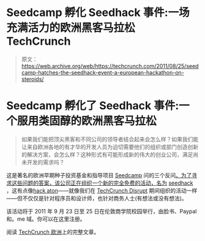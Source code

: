 # Seedcamp 孵化 Seedhack 事件:一场充满活力的欧洲黑客马拉松 TechCrunch

> 原文：<https://web.archive.org/web/https://techcrunch.com/2011/08/25/seedcamp-hatches-the-seedhack-event-a-european-hackathon-on-steroids/>

# Seedcamp 孵化了 Seedhack 事件:一个服用类固醇的欧洲黑客马拉松

> 如果我们能把顶尖黑客和不同公司的领导者结合起来会怎么样？如果我们能让来自欧洲各地的有才华的开发人员为迫切需要他们的组织或部门创造创新的解决方案，会怎么样？这种形式有可能形成新的伟大的创业公司，满足尚未开发的需求吗？

这是著名的欧洲早期种子投资基金和指导项目 [Seedcamp](https://web.archive.org/web/20230204213908/http://www.crunchbase.com/company/seedcamp) 问的三个反问[。为了寻求这些问题的答案，该公司正在组织一个新的完全免费的活动，名为](https://web.archive.org/web/20230204213908/http://www.seedcamp.com/2011/06/the-idea-for-seedhack.html) [seedhack](https://web.archive.org/web/20230204213908/http://www.seedhack.com/) ，这有点像[hack aton](https://web.archive.org/web/20230204213908/http://en.wikipedia.org/wiki/Hackathon)——就像我们在 [TechCrunch Disrupt](https://web.archive.org/web/20230204213908/http://disrupt.beta.techcrunch.com/SF2011/hackathon/) 期间组织的活动一样——但不仅仅是针对程序员和设计师，也针对商务人士(有想法或没有想法)。

该活动将于 2011 年 9 月 23 日至 25 日在伦敦商学院校园举行，由脸书、Paypal 和。me 域。你可以在这里注册。

阅读 [TechCrunch 欧洲](https://web.archive.org/web/20230204213908/http://eu.beta.techcrunch.com/2011/08/25/seedcamp-hatches-the-seedhack-event-a-european-hackathon-on-steroids/)上的完整文章。